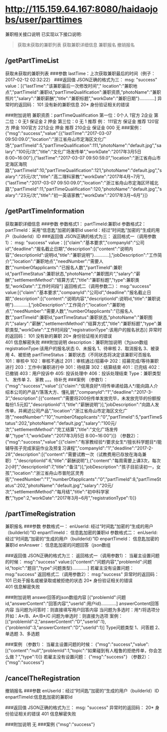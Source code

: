 # http://115.159.64.167:8080/haidaojobs/user/parttimes
兼职相关接口说明
已实现以下接口说明:
>获取未获取的兼职列表
 获取兼职详细信息
 兼职报名
 撤销报名
 
## /getPartTimeList
获取未获取的兼职列表
###参数
	lastTime：上次获取兼职最后的时间（例子：2017-02-12 02:32:22）
###返回值
	JSON正确的格式为三：
		msg: "success"
		value：[{"lastTime":"该兼职最后一次修改时间"," location":"兼职地点","partTimeId":兼职id,"partTimeQualification":兼职资质,"photoName":"兼职照片","salary":"兼职薪酬","title":"兼职标题","workDate":"兼职日期"}…………]
	异常时的返回码：
		101	 没有新的兼职信息
		20* 身份验证相关的错误
		
###附加说明
	兼职资质：partTimeQualification
		第一位：0个人 1官方 2企业
		第二位：0 无1 保证金 2 押金
		第三位：0 无 1 推荐
	例：
		111官方 保证金 推荐
		120官方  押金
		100官方 
		221企业  押金 推荐
		210企业 保证金
		000 无
###案例：
	{"msg":"success","value":[{"lastTime":"2017-03-07 09:50:09.0","location":"浙江省舟山市定海区文化广场","partTimeId":5,"partTimeQualification":111,"photoName":"default.jpg","salary":"100元/次","title":"文化广场发传单","workDate":"2017年3月5日 8:00~16:00"},{"lastTime":"2017-03-07 09:50:59.0","location":"浙江省舟山市定海区海院路","partTimeId":10,"partTimeQualification":121,"photoName":"default.jpg","salary":"25元/次","title":"高二理科家教","workDate":"2017年4月~7月"},{"lastTime":"2017-03-07 09:50:09.0","location":"浙江省舟山市定海区环城北路","partTimeId":11,"partTimeQualification":120,"photoName":"default.jpg","salary":"23元/次","title":"初一英语家教","workDate":"2017年3月~6月"}]}
	
## /getPartTimeInformation
获取兼职详细信息
###参数
	参数格式1：
		partTimeId:兼职id
	参数格式2：
		partTimeId：采用“信息匙”加密的兼职id
		userId：经过“时间匙”加密的“生成的用户（builderId）ID
###返回值
	JSON正确的格式为三：
		返回格式一（调用参数1）：
			msg: "success"
			value：[{"claim":"基本要求","companyId":"公司id","deadline":"报名截止日期","description":[{"content":"说明内容","descriptionId":说明id,"title":"兼职说明"}…………],"jobDescription":"工作简介","location":"兼职地点","needNumber":"需要人数","numberOfapplicants":"已报名人数","partTimeId":兼职id,"partTimeStatus":兼职状态,"photoName":"兼职图片","salary":"薪酬","settlementMethod":"结算方式","title":"兼职标题","type":兼职类型,"workDate":"工作时间段"]
		返回格式二（调用参数二）：
			msg:"success"
			value:[{"claim":"基本要求","companyId":"公司id","deadline":"报名截止日期","description":[{"content":"说明内容","descriptionId":说明id,"title":"兼职说明"}…………],"jobDescription":"工作简介","location":"兼职地点","needNumber":"需要人数","numberOfapplicants":"已报名人数","partTimeId":兼职id,"partTimeStatus":兼职状态,"photoName":"兼职图片","salary":"薪酬","settlementMethod":"结算方式","title":"兼职标题","type":兼职类型,"workDate":"工作时间段","registrationType":该用户的报名状态}]
	异常时的返回码：
		101	  没有新的兼职
		20* 身份验证相关的错误	
		401  信息解密失败
###附加说明	
	description：兼职附加说明（为json数组
	registrationType:该用户的报名状态
		0、未报名
		1、待审核
		2、取消报名
		3、被录用
		4、被拒绝
	partTimeStatus：兼职状态（不同状态将决定该兼职可否报名
	  101：审核中
	  102：审核不通过
	  201：审核通过/招募中
	  202：招募完成/等待兼职进行
	  203：工作中/兼职进行中
	  301：待结算
	  302：结算结束
	  401：已完结
	  402：已撤销
	  403：用户投诉中
	  405: 投诉处理中
	  406：投诉处理结束
	Type：兼职类型
		1、	发传单
		2、	家教
		。。。待补充
###案例
	（参数1）：
		{"msg":"success","value":[{"claim":"信用良好*/将传单递给路人*/能向路人介绍本公司的产品*/落落大方、懂礼貌","companyId":"1","deadline":"2017-3-3","description":[{"content":"需要将200份传单发放完毕，未发放完毕的份额按每份1.5元扣","descriptionId":1,"title":"薪酬说明"}],"jobDescription":"向路人发传单，并阐述公司产品","location":"浙江省舟山市定海区文化广场","needNumber":"10","numberOfapplicants":"0","partTimeId":5,"partTimeStatus":202,"photoName":"default.jpg","salary":"100元/次","settlementMethod":"完工结算","title":"文化广场发传单","type":1,"workDate":"2017年3月5日 8:00~16:00"}]}
	（参数2）：
		{"msg":"success","value":[{"claim":"有家教经验*/要求女生*/擅长科学题目*/能辅导孩子完成家庭作业及预复习课程","companyId":"1","deadline":"2017-2-28","description":[{"content":"需要试教一次（试教费用已存放在海岛兼职）","descriptionId":6,"title":"薪酬说明"},{"content":"每周需要上课3次，每次2小时","descriptionId":7,"title":"备注"}],"jobDescription":"孩子目前读初一，女孩","location":"浙江省舟山市普陀区灵秀街","needNumber":"1","numberOfapplicants":"0","partTimeId":8,"partTimeStatus":202,"photoName":"default.jpg","salary":"20元/次","settlementMethod":"每月结","title":"初中科学家教","type":2,"workDate":"2017年3月~6月","registrationType":1}]}

## /partTimeRegistration
兼职报名
###参数
	参数格式一：
		enUserId:
			经过“时间匙”加密的“生成的用户（builderId）”ID
		enpartTimeId：
			信息匙加密的兼职id
	参数格式二：
		enUserId:
			经过“时间匙”加密的“生成的用户（builderId）”ID
		enpartTimeId：
			信息匙加密的兼职id
		enAnswer：
			信息匙加密的问题回答（json数组
		
###返回值
	JSON正确的格式为三：
		返回格式一（调用参数1）：
			当雇主设置问题的时候：
				msg":"success"
				value:[{"content":"问题内容","problemId":问题id,"topic":"题目","type":问题类型}…………]
			若雇主没有设置问题：
				msg:"success"
		返回格式二（调用参数2）：
			msg:"success"
	异常时的返回码：
		101  已处于报名或被录取或被拒绝的状态
		20* 身份验证相关的错误	
		401   信息解密失败
		
###附加说明
	answer回答的json数组内容
		[{"problemId":问题id,"answerContent":"回答内容","userId":用户id}…………]
		answerContent回答内容
		当问题为问答时：则直接填写用户回答内容
		当问题为多选时：用*/将选项分开如：A*/B、A*/B*/C
		问题为单选时：则直接为选项
	案例：
		[{"problemId":2,"answerContent":"D","userId":1},{"problemId":3,"answerContent":"D","userId":1}]
	Type问题类型
	 1、问答题
	 2、单选题
	 3、多选题
	
###案例
	（参数1）：
		当雇主设置问题的时候：
		{"msg":"success","value":[{"content":"null","problemId":1,"topic":"如果碰到有人粗鲁的拒绝传单，你会怎么做？","type":1}]}
		若雇主没有设置问题：
		{"msg":"success"}
	（参数2）：
		{"msg":"success"}

## /cancelTheRegistration
撤销报名
###参数
	enUserId：经过“时间匙”加密的“生成的用户（builderId）ID
	enpartTimeId:信息匙加密的兼职id

###返回值
	JSON正确的格式为三：
		msg: "success"
	异常时的返回码：
		20*	 身份验证相关的错误
		401 信息解密失败
		
###附加说明
	无
###案例
	{"msg":"success"}


















